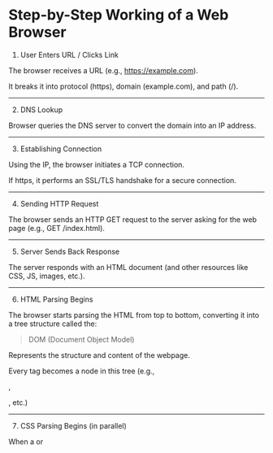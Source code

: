 

# Step-by-Step Working of a Web Browser

1. User Enters URL / Clicks Link

The browser receives a URL (e.g., https://example.com).

It breaks it into protocol (https), domain (example.com), and path (/).



---

2. DNS Lookup

Browser queries the DNS server to convert the domain into an IP address.



---

3. Establishing Connection

Using the IP, the browser initiates a TCP connection.

If https, it performs an SSL/TLS handshake for a secure connection.



---

4. Sending HTTP Request

The browser sends an HTTP GET request to the server asking for the web page (e.g., GET /index.html).



---

5. Server Sends Back Response

The server responds with an HTML document (and other resources like CSS, JS, images, etc.).



---

6. HTML Parsing Begins

The browser starts parsing the HTML from top to bottom, converting it into a tree structure called the:


> DOM (Document Object Model)



Represents the structure and content of the webpage.

Every tag becomes a node in this tree (e.g., <div>, <p>, etc.)



---

7. CSS Parsing Begins (in parallel)

When a <link> or <style> is encountered, the browser fetches the CSS and parses it into:


>  CSSOM (CSS Object Model)



A tree-like structure that represents CSS styles for each element.



---

8. JavaScript Parsing & Execution

When a <script> is encountered:

Blocking Scripts: Pause HTML parsing until the script runs (unless async or defer is used).

JS can manipulate the DOM and CSSOM using the browser’s API.



DOM & CSSOM are accessible via JS, and changes in JS (like adding elements, changing styles) dynamically update the visual content.


---

9. Render Tree Construction

The browser combines the DOM and CSSOM into a:


> Render Tree



This tree only contains visible elements and their computed styles.

Example: If an element is display: none, it won't appear in the render tree.



---

10. Layout (Reflow)

The browser calculates the exact position and size of each element in the render tree.



---

11. Painting

The browser paints each pixel on the screen based on computed styles: colors, fonts, images, etc.



---

12. Compositing

If layers (like animations, transforms) are present, they are composited and displayed on the screen.


---

Here’s a simple explanation of each:


---

## 1. DNS Server (Domain Name System)

### What is it?

A DNS server is like the phonebook of the internet — it translates domain names (like google.com) into IP addresses (like 142.250.183.14), which computers use to find each other.

### Why is it needed?

Humans remember names, not IPs.

Computers need IP addresses to locate servers.


### How it works:

When you type a website URL:

1. Your browser asks the DNS server: “What’s the IP of example.com?”


2. The DNS replies with the IP address.


3. Now the browser can connect to that server.




---

## 2. TCP (Transmission Control Protocol)

### What is it?

TCP is a communication protocol that ensures reliable and ordered delivery of data between two systems (your browser and a web server).

### Key Features:

Reliable: Resends lost packets.

Ordered: Delivers packets in the correct order.

Connection-based: Uses a 3-way handshake to establish a connection before data transfer.

### 3-Way Handshake:

1. SYN (start connection)


2. SYN-ACK (acknowledge and respond)


3. ACK (confirm)



Once complete, data flows securely and reliably.


---

## 3. SSL/TLS (Secure Sockets Layer / Transport Layer Security)

### What is it?

SSL/TLS encrypts data between your browser and the server, so no one (like hackers or ISPs) can read or tamper with it.

TLS is the modern and secure version (SSL is outdated).


### Why is it important?

It protects:

Passwords

Credit card details

Personal data


### How it works:

1. Browser and server agree on encryption methods.


2. They exchange certificates to prove identity.


3. They create a session key for encrypted communication.



> Websites using SSL/TLS show https:// and a lock icon in the browser.




---



## DOM vs CSSOM Parsing 

| **Step** | **DOM Parsing (HTML)** | **CSSOM Parsing (CSS)** |
|----------|-------------------------|--------------------------|
| **1. Raw Bytes** | HTML file is downloaded as raw byte stream | CSS file or `<style>` block is downloaded as raw byte stream |
| **2. Character Conversion** | Bytes decoded (usually UTF-8) to characters like `<`, `p`, `div` | Bytes decoded to characters like `h1`, `{`, `color` |
| **3. Tokenization** | Characters grouped into **HTML tokens**: start tag, end tag, text, comment | Characters grouped into **CSS tokens**: selectors, properties, values, braces |
| **4. Object Creation** | Tokens converted into **DOM nodes** (element nodes, text nodes) | Tokens converted into **CSSRule objects** (`StyleRule`, `MediaRule`, etc.) |
| **5. Tree / Relationship Building** | DOM nodes linked in a **parent-child tree structure** representing document content | CSS rules organized into **CSSOM tree**, showing selector-rule relationships and nesting |
| **6. Output** | **DOM Tree** → represents HTML structure and content | **CSSOM Tree** → represents stylesheet structure and applied styles |
| **7. Interaction with JS** | DOM can be queried or modified via JS (`document.createElement`, etc.) | CSSOM can be queried/modified via JS (`document.styleSheets`, `insertRule`, etc.) |
| **8. Purpose** | Describes **content and structure** of the page | Describes **visual presentation** (styles) of the page |


---

#  Local Storage

**Local Storage** is a feature of the **Web Storage API** provided by modern web browsers that allows developers to **store key-value pairs of data in the browser**, persistently and **without expiration**.

Unlike cookies (which are sent to the server with every request), local storage data is stored **entirely on the client side**, and is **not automatically transmitted** to the server. It provides a way to **store data across browser sessions**, which means the data remains available even after the browser or tab is closed and reopened.

Local Storage is accessible via JavaScript through the global `localStorage` object.

### How It Works

When you store data using `localStorage`, it is saved in your browser's internal memory system — under that website's domain — and can be retrieved or modified anytime that site is revisited.

```javascript
// Store data
localStorage.setItem('theme', 'dark');

// Retrieve data
const theme = localStorage.getItem('theme');

// Remove data
localStorage.removeItem('theme');

// Clear all local storage for the domain
localStorage.clear();
```

### Real-World Use Cases of Local Storage

| Use Case                      | Description                                                                  |
| ----------------------------- | ---------------------------------------------------------------------------- |
|  **Theme Persistence**      | Remember dark/light mode preference between visits                           |
|  **Shopping Cart**          | Temporarily store cart items in e-commerce websites without login            |
|  **Form Autosave**          | Store partially filled form data (e.g., blog drafts or feedback forms)       |
|  **Client-Side Tokens**     | Store JWT tokens for authentication (not recommended for high-security apps) |
|  **User Preferences**       | Store language settings, font size, layout options                           |
|  **Game Progress**          | Save score, level, or configuration of web games                             |
|  **Notes or To-do Lists**   | Allow users to save quick notes/tasks even if the tab is closed              |
|  **Dashboard State**        | Store filter or sort preferences for analytics dashboards                    |
|  **First-Time Visit Flags** | Detect if the user has visited before and show/hide onboarding popups        |

---


Sure! Let’s dive deep into **headers in a browser** — what they are, how they work, and their practical uses in web development.

---

# Headers in a Browser

**Headers** are pieces of metadata (key-value pairs) sent **before** the actual content in an **HTTP request or response**. They are part of the **HTTP protocol** and used to describe:

* the **request or response**
* the **content being sent**
* **how to handle** that content

Headers are not visible on a webpage but are **used behind the scenes** when the browser communicates with a server.


## Types of Headers

There are two main categories:

### 1. Request Headers (Browser ➡ Server)

These are sent **by the browser** to the server when you make a request.

Examples:

| Header          | Meaning                                                                  |
| --------------- | ------------------------------------------------------------------------ |
| `Host`          | Domain being requested (e.g., [www.example.com](http://www.example.com)) |
| `User-Agent`    | Browser and OS info (e.g., Chrome, Windows)                              |
| `Accept`        | What type of response formats are accepted (e.g., JSON)                  |
| `Authorization` | Credentials (like tokens) for secure resources                           |
| `Referer`       | URL of the previous page that made the request                           |
| `Cookie`        | Sends cookies stored in the browser                                      |
| `Content-Type`  | Format of the body being sent (e.g., `application/json`)                 |

---

### 2. Response Headers (Server ➡ Browser)

These are sent **by the server** in response to the browser's request.

Examples:

| Header                        | Meaning                                                       |
| ----------------------------- | ------------------------------------------------------------- |
| `Content-Type`                | Type of data returned (e.g., `text/html`, `application/json`) |
| `Content-Length`              | Size of the response body in bytes                            |
| `Set-Cookie`                  | Instructs browser to store cookies                            |
| `Cache-Control`               | Controls caching behavior                                     |
| `Access-Control-Allow-Origin` | Controls which domains can access this server (CORS)          |
| `Strict-Transport-Security`   | Forces HTTPS connection                                       |

---

### Use Cases of Headers

| Use Case                          | Headers Involved                                                          |
| --------------------------------- | ------------------------------------------------------------------------- |
|  Authentication                 | `Authorization`, `Set-Cookie`, `WWW-Authenticate`                         |
|  File downloads                 | `Content-Disposition: attachment; filename=...`                           |
|  CORS (Cross-Origin)            | `Access-Control-Allow-Origin`, `Origin`                                   |
| Caching and speed optimization | `Cache-Control`, `ETag`, `Last-Modified`                                  |
|  Security                       | `Strict-Transport-Security`, `X-Frame-Options`, `Content-Security-Policy` |
|  Language preference            | `Accept-Language`                                                         |
| Device or browser info         | `User-Agent`                                                              |

---


